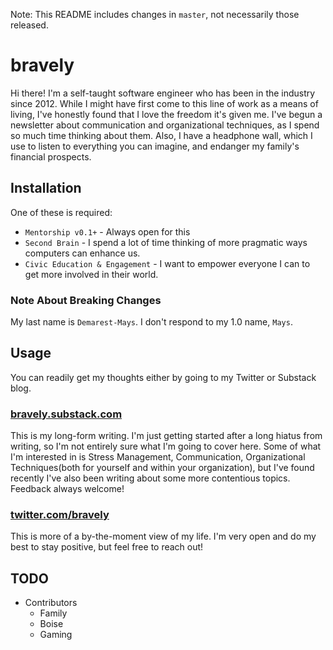 Note: This README includes changes in `master`, not necessarily those released.

# bravely

Hi there! I'm a self-taught software engineer who has been in the industry since 2012. While I might have first come to this line of work as a means of living, I've honestly found that I love the freedom it's given me. I've begun a newsletter about communication and organizational techniques, as I spend so much time thinking about them. Also, I have a headphone wall, which I use to listen to everything you can imagine, and endanger my family's financial prospects.

## Installation

One of these is required:
* `Mentorship v0.1+` - Always open for this
* `Second Brain` - I spend a lot of time thinking of more pragmatic ways computers can enhance us.
* `Civic Education & Engagement` - I want to empower everyone I can to get more involved in their world.

### Note About Breaking Changes
My last name is `Demarest-Mays`. I don't respond to my 1.0 name, `Mays`.


## Usage

You can readily get my thoughts either by going to my Twitter or Substack blog.

### [bravely.substack.com](https://bravely.substack.com)

This is my long-form writing. I'm just getting started after a long hiatus from writing, so I'm not entirely sure what I'm going to cover here. Some of what I'm interested in is Stress Management, Communication, Organizational Techniques(both for yourself and within your organization), but I've found recently I've also been writing about some more contentious topics. Feedback always welcome!

### [twitter.com/bravely](https://twitter.com/bravely)

This is more of a by-the-moment view of my life. I'm very open and do my best to stay positive, but feel free to reach out!

## TODO
* Contributors
  * Family
  * Boise
  * Gaming